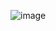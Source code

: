 
![image](https://user-images.githubusercontent.com/90492227/155935447-b64780e6-8769-40d8-88ad-73a1295b340a.png)
